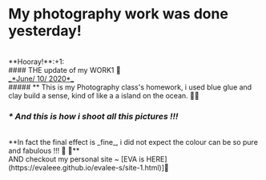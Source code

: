 # My photography work was done yesterday!
<br/>
**Hooray!**:+1:
<br/>
#### THE update of my WORK1 😬
<br/>
<ins> _*June/ 10/ 2020*_</ins>
 
<br/>
##### ** This is my Photography class's homework, i used blue glue and clay build a sense, kind of like a a island on the ocean. 💅🏻

### _* And this is how i shoot all this pictures !!!_
<br/>
 **In fact the final effect is _fine_, i did not expect the colour can be so pure and fabulous !!! 💜 💙**
 <br/>
 AND checkout my personal site ~ [EVA is HERE](https://evaleee.github.io/evalee-s/site-1.html)]🔫
                     
